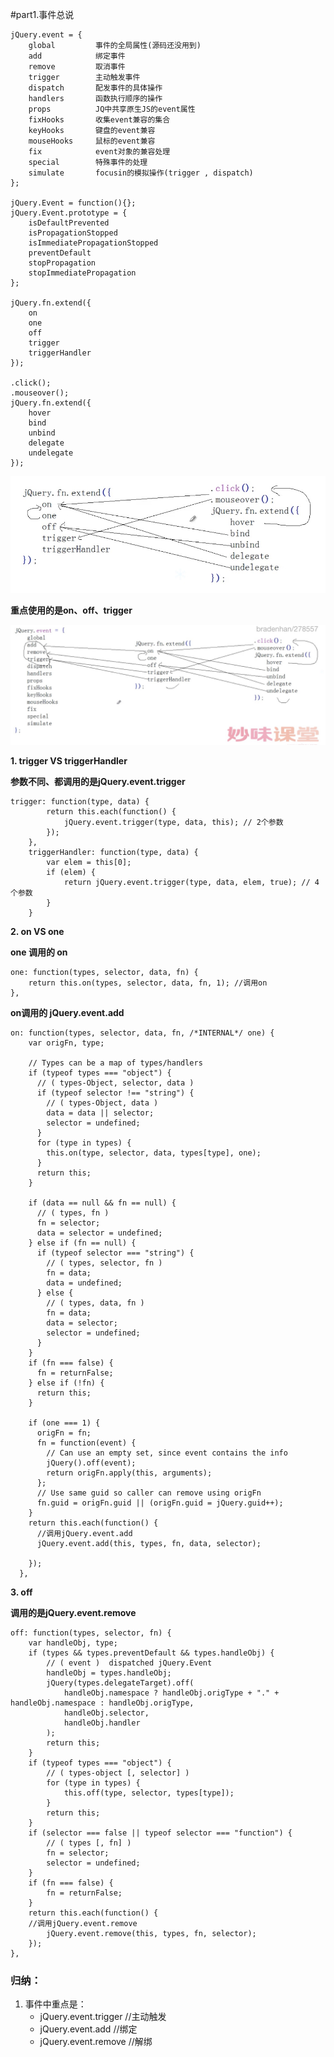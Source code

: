 #part1.事件总说

    jQuery.event = {
    	global         事件的全局属性(源码还没用到)
    	add            绑定事件
    	remove         取消事件
    	trigger        主动触发事件
    	dispatch       配发事件的具体操作
    	handlers       函数执行顺序的操作
    	props          JQ中共享原生JS的event属性
    	fixHooks       收集event兼容的集合
    	keyHooks       键盘的event兼容
    	mouseHooks     鼠标的event兼容
    	fix            event对象的兼容处理
    	special        特殊事件的处理
    	simulate       focusin的模拟操作(trigger , dispatch)
    };

    jQuery.Event = function(){};
    jQuery.Event.prototype = {
    	isDefaultPrevented
    	isPropagationStopped
    	isImmediatePropagationStopped
    	preventDefault
    	stopPropagation
    	stopImmediatePropagation
    };

    jQuery.fn.extend({
    	on
    	one
    	off
    	trigger
    	triggerHandler
    });

    .click();
    .mouseover();
    jQuery.fn.extend({
    	hover
    	bind
    	unbind
    	delegate
    	undelegate
    });

![](../images/Jietu20180108-235844@2x.jpg)

**重点使用的是on、off、trigger**

![](../images/Jietu20180109-000250@2x.jpg)

**1. trigger VS triggerHandler**

**参数不同、都调用的是jQuery.event.trigger**

    trigger: function(type, data) {
			return this.each(function() {
				jQuery.event.trigger(type, data, this); // 2个参数
			});
		},
		triggerHandler: function(type, data) {
			var elem = this[0];
			if (elem) {
				return jQuery.event.trigger(type, data, elem, true); // 4个参数
			}
		}

**2. on VS one**

**one 调用的 on**

    one: function(types, selector, data, fn) {
    	return this.on(types, selector, data, fn, 1); //调用on
    },

**on调用的 jQuery.event.add**

    on: function(types, selector, data, fn, /*INTERNAL*/ one) {
        var origFn, type;

        // Types can be a map of types/handlers
        if (typeof types === "object") {
          // ( types-Object, selector, data )
          if (typeof selector !== "string") {
            // ( types-Object, data )
            data = data || selector;
            selector = undefined;
          }
          for (type in types) {
            this.on(type, selector, data, types[type], one);
          }
          return this;
        }

        if (data == null && fn == null) {
          // ( types, fn )
          fn = selector;
          data = selector = undefined;
        } else if (fn == null) {
          if (typeof selector === "string") {
            // ( types, selector, fn )
            fn = data;
            data = undefined;
          } else {
            // ( types, data, fn )
            fn = data;
            data = selector;
            selector = undefined;
          }
        }
        if (fn === false) {
          fn = returnFalse;
        } else if (!fn) {
          return this;
        }

        if (one === 1) {
          origFn = fn;
          fn = function(event) {
            // Can use an empty set, since event contains the info
            jQuery().off(event);
            return origFn.apply(this, arguments);
          };
          // Use same guid so caller can remove using origFn
          fn.guid = origFn.guid || (origFn.guid = jQuery.guid++);
        }
        return this.each(function() {
          //调用jQuery.event.add
          jQuery.event.add(this, types, fn, data, selector);

        });
      },


**3. off**

**调用的是jQuery.event.remove**

    off: function(types, selector, fn) {
    	var handleObj, type;
    	if (types && types.preventDefault && types.handleObj) {
    		// ( event )  dispatched jQuery.Event
    		handleObj = types.handleObj;
    		jQuery(types.delegateTarget).off(
    			handleObj.namespace ? handleObj.origType + "." + handleObj.namespace : handleObj.origType,
    			handleObj.selector,
    			handleObj.handler
    		);
    		return this;
    	}
    	if (typeof types === "object") {
    		// ( types-object [, selector] )
    		for (type in types) {
    			this.off(type, selector, types[type]);
    		}
    		return this;
    	}
    	if (selector === false || typeof selector === "function") {
    		// ( types [, fn] )
    		fn = selector;
    		selector = undefined;
    	}
    	if (fn === false) {
    		fn = returnFalse;
    	}
    	return this.each(function() {
        //调用jQuery.event.remove
    		jQuery.event.remove(this, types, fn, selector);
    	});
    },

### 归纳：

1. 事件中重点是：
    - jQuery.event.trigger //主动触发
    - jQuery.event.add //绑定
    - jQuery.event.remove //解绑

